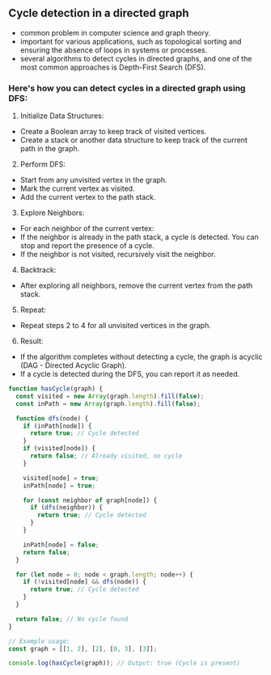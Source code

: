 ## Cycle detection in a directed graph

- common problem in computer science and graph theory.
- important for various applications, such as topological sorting and ensuring the absence of loops in systems or processes.
- several algorithms to detect cycles in directed graphs, and one of the most common approaches is Depth-First Search (DFS).

### Here's how you can detect cycles in a directed graph using DFS:

1. Initialize Data Structures:

- Create a Boolean array to keep track of visited vertices.
- Create a stack or another data structure to keep track of the current path in the graph.

2. Perform DFS:

- Start from any unvisited vertex in the graph.
- Mark the current vertex as visited.
- Add the current vertex to the path stack.

3. Explore Neighbors:

- For each neighbor of the current vertex:
- If the neighbor is already in the path stack, a cycle is detected. You can stop and report the presence of a cycle.
- If the neighbor is not visited, recursively visit the neighbor.

4. Backtrack:

- After exploring all neighbors, remove the current vertex from the path stack.

5. Repeat:

- Repeat steps 2 to 4 for all unvisited vertices in the graph.

6. Result:

- If the algorithm completes without detecting a cycle, the graph is acyclic (DAG - Directed Acyclic Graph).
- If a cycle is detected during the DFS, you can report it as needed.

```js
function hasCycle(graph) {
  const visited = new Array(graph.length).fill(false);
  const inPath = new Array(graph.length).fill(false);

  function dfs(node) {
    if (inPath[node]) {
      return true; // Cycle detected
    }
    if (visited[node]) {
      return false; // Already visited, no cycle
    }

    visited[node] = true;
    inPath[node] = true;

    for (const neighbor of graph[node]) {
      if (dfs(neighbor)) {
        return true; // Cycle detected
      }
    }

    inPath[node] = false;
    return false;
  }

  for (let node = 0; node < graph.length; node++) {
    if (!visited[node] && dfs(node)) {
      return true; // Cycle detected
    }
  }

  return false; // No cycle found
}

// Example usage:
const graph = [[1, 2], [2], [0, 3], [3]];

console.log(hasCycle(graph)); // Output: true (Cycle is present)
```
